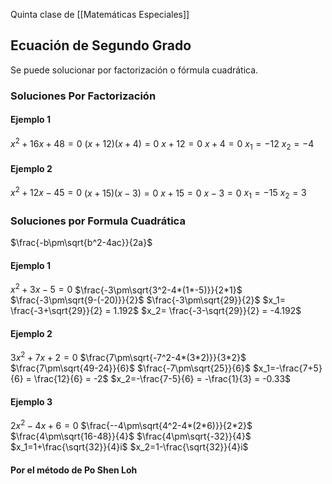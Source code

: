 Quinta clase de [[Matemáticas Especiales]]
## Ecuación de Segundo Grado
Se puede solucionar por factorización o fórmula cuadrática.

### Soluciones Por Factorización
#### Ejemplo 1
$x^2 + 16x +48 = 0$
$(x+12)(x+4)=0$
$x+12 = 0$
$x+4 = 0$
$x_1=-12$
$x_2=-4$

#### Ejemplo 2
$x^2+12x-45=0$
$(x+15)(x-3)=0$
$x+15 = 0$
$x-3 = 0$
$x_1 = -15$
$x_2 = 3$

### Soluciones por Formula Cuadrática
$\frac{-b\pm\sqrt{b^2-4ac}}{2a}$

#### Ejemplo 1
$x^2+3x-5=0$
$\frac{-3\pm\sqrt{3^2-4*(1*-5)}}{2*1}$
$\frac{-3\pm\sqrt{9-(-20)}}{2}$
$\frac{-3\pm\sqrt{29}}{2}$
$x_1= \frac{-3+\sqrt{29}}{2} = 1.192$
$x_2= \frac{-3-\sqrt{29}}{2} = -4.192$

#### Ejemplo 2
$3x^2+7x+2=0$
$\frac{7\pm\sqrt{-7^2-4*(3*2)}}{3*2}$
$\frac{7\pm\sqrt{49-24}}{6}$
$\frac{-7\pm\sqrt{25}}{6}$
$x_1=-\frac{7+5}{6} = \frac{12}{6} = -2$
$x_2=-\frac{7-5}{6} = -\frac{1}{3} = -0.33$

#### Ejemplo 3
$2x^2-4x+6=0$
$\frac{--4\pm\sqrt{4^2-4*(2*6)}}{2*2}$
$\frac{4\pm\sqrt{16-48}}{4}$
$\frac{4\pm\sqrt{-32}}{4}$
$x_1=1+\frac{\sqrt{32}}{4}i$
$x_2=1-\frac{\sqrt{32}}{4}i$

#### Por el método de Po Shen Loh